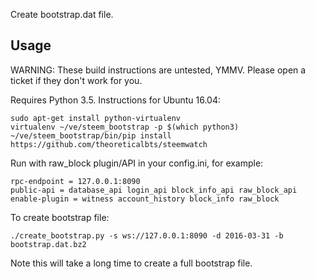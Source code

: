 
Create bootstrap.dat file.

Usage
-----

WARNING:  These build instructions are untested, YMMV.  Please open a ticket if they don't work for you.

Requires Python 3.5.  Instructions for Ubuntu 16.04:

    sudo apt-get install python-virtualenv
    virtualenv ~/ve/steem_bootstrap -p $(which python3)
    ~/ve/steem_bootstrap/bin/pip install https://github.com/theoreticalbts/steemwatch

Run with raw_block plugin/API in your config.ini, for example:

    rpc-endpoint = 127.0.0.1:8090
    public-api = database_api login_api block_info_api raw_block_api
    enable-plugin = witness account_history block_info raw_block

To create bootstrap file:

    ./create_bootstrap.py -s ws://127.0.0.1:8090 -d 2016-03-31 -b bootstrap.dat.bz2

Note this will take a long time to create a full bootstrap file.
